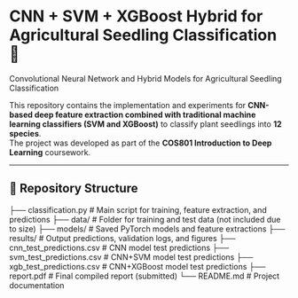 # CNN + SVM + XGBoost Hybrid for Agricultural Seedling Classification 🌱
Convolutional Neural Network and Hybrid Models for Agricultural Seedling Classification

This repository contains the implementation and experiments for **CNN-based deep feature extraction combined with traditional machine learning classifiers (SVM and XGBoost)** to classify plant seedlings into **12 species**.  
The project was developed as part of the **COS801 Introduction to Deep Learning** coursework.

---

## 📂 Repository Structure
├── classification.py # Main script for training, feature extraction, and predictions
├── data/ # Folder for training and test data (not included due to size)
├── models/ # Saved PyTorch models and feature extractions
├── results/ # Output predictions, validation logs, and figures
├── cnn_test_predictions.csv # CNN model test predictions
├── svm_test_predictions.csv # CNN+SVM model test predictions
├── xgb_test_predictions.csv # CNN+XGBoost model test predictions
├── report.pdf # Final compiled report (submitted)
└── README.md # Project documentation
